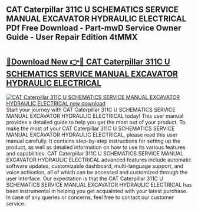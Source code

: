 ## CAT Caterpillar 311C U SCHEMATICS SERVICE MANUAL EXCAVATOR HYDRAULIC ELECTRICAL PDf Free Download - Part-mwD Service Owner Guide - User Repair Edition 4tMMX

# <h2><a href="http://bc97285.oget.top/?id=CAT+Caterpillar+311C+U+SCHEMATICS+SERVICE+MANUAL+EXCAVATOR+HYDRAULIC+ELECTRICAL">🔗Download New 👉🔴 CAT Caterpillar 311C U SCHEMATICS SERVICE MANUAL EXCAVATOR HYDRAULIC ELECTRICAL</a></h2>

[![CAT Caterpillar 311C U SCHEMATICS SERVICE MANUAL EXCAVATOR HYDRAULIC ELECTRICAL new download](https://i.imgur.com/5g1atiW.png)](http://bc97285.oget.top/?id=CAT+Caterpillar+311C+U+SCHEMATICS+SERVICE+MANUAL+EXCAVATOR+HYDRAULIC+ELECTRICAL)
Start your journey with CAT Caterpillar 311C U SCHEMATICS SERVICE MANUAL EXCAVATOR HYDRAULIC ELECTRICAL today! This user manual provides a detailed guide to help you get the most out of your product. To make the most of your CAT Caterpillar 311C U SCHEMATICS SERVICE MANUAL EXCAVATOR HYDRAULIC ELECTRICAL, please read this user manual carefully. It contains step-by-step instructions for setting up the product, as well as detailed information on how to use its various features and capabilities. CAT Caterpillar 311C U SCHEMATICS SERVICE MANUAL EXCAVATOR HYDRAULIC ELECTRICAL advanced features include automatic software updates, customizable dashboard, multi-language support, and voice activation, all of which can be accessed and customized through the user interface. Our expectation is that the CAT Caterpillar 311C U SCHEMATICS SERVICE MANUAL EXCAVATOR HYDRAULIC ELECTRICAL has been instrumental in helping you get acquainted with your latest purchase. In case of any queries or concerns, feel free to contact our customer service.
